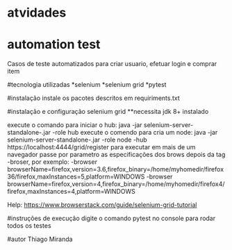 # atvidades

# automation test
Casos de teste automatizados para criar usuario, efetuar login e comprar item

#tecnologia utilizadas
*selenium
*selenium grid
*pytest

#instalação
instale os pacotes descritos em requiriments.txt

#instalação e configuração selenium grid
**necessita jdk 8+ instalado

execute o comando para iniciar o hub: java -jar selenium-server-standalone-<version>.jar -role hub
execute o comendo para cria um node: java -jar selenium-server-standalone-<version>.jar -role node -hub https://localhost:4444/grid/register
para executar em mais de um navegador passe por parametro as especificações dos brows depois da tag -broser, por exemplo: -browser browserName=firefox,version=3.6,firefox_binary=/home/myhomedir/firefox36/firefox,maxInstances=5,platform=WINDOWS -browser browserName=firefox,version=4,firefox_binary=/home/myhomedir/firefox4/firefox,maxInstances=4,platform=WINDOWS
  
Help: https://www.browserstack.com/guide/selenium-grid-tutorial

#instruções de execução
digite o comando pytest no console para rodar todos os testes
  

 #autor 
 Thiago Miranda
